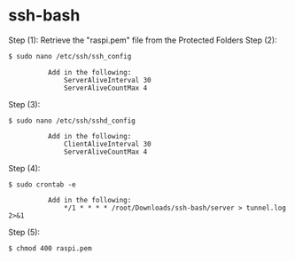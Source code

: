# ssh-bash

Step (1): Retrieve the "raspi.pem" file from the Protected Folders
Step (2): 

```bash
$ sudo nano /etc/ssh/ssh_config 
```
```
          Add in the following:
              ServerAliveInterval 30
              ServerAliveCountMax 4
```
Step (3): 
```
$ sudo nano /etc/ssh/sshd_config
```
```
          Add in the following:
              ClientAliveInterval 30
              ServerAliveCountMax 4
```
Step (4): 
```
$ sudo crontab -e
```
```
          Add in the following:
              */1 * * * * /root/Downloads/ssh-bash/server > tunnel.log 2>&1
```
Step (5):
```
$ chmod 400 raspi.pem
```
